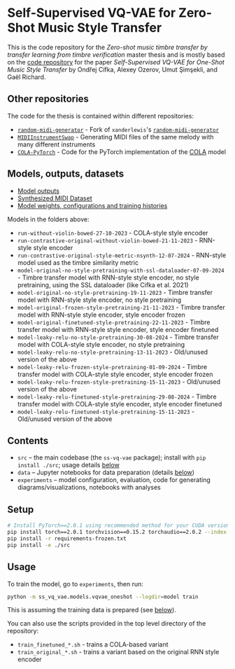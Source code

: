 Self-Supervised VQ-VAE for Zero-Shot Music Style Transfer
========================================================

This is the code repository for the *Zero-shot music timbre transfer by transfer learning from timbre verification* master thesis
and is mostly based on the [code repository](https://github.com/cifkao/ss-vq-vae) for the paper
*Self-Supervised VQ-VAE for One-Shot Music Style Transfer*
by Ondřej Cífka, Alexey Ozerov, Umut Şimşekli, and Gaël Richard.


Other repositories
------------------

The code for the thesis is contained within different repositories:

- [`random-midi-generator`](https://github.com/wojtekk23/random-midi-generator) - Fork of `xanderlewis`'s [`random-midi-generator`](https://github.com/xanderlewis/random-midi-generator)
- [`MIDIInstrumentSwap`](https://github.com/wojtekk23/MIDIInstrumentSwap) - Generating MIDI files of the same melody with many different instruments
- [`COLA-PyTorch`](https://github.com/wojtekk23/COLA-PyTorch) - Code for the PyTorch implementation of the [COLA](https://arxiv.org/abs/2010.10915) model

Models, outputs, datasets
-------------------------

- [Model outputs](https://drive.google.com/drive/folders/1VdM5QtXtb7ZUBPPnHEj3tRyP2NQBaZ2N?usp=sharing)
- [Synthesized MIDI Dataset](https://drive.google.com/drive/folders/1xDLJwC2hBSEuPHZwE634xvi8JZYL9RsB?usp=sharing)
- [Model weights, configurations and training histories](https://drive.google.com/drive/folders/1h64rJerW8LmXkDkKNK7WigqxRD4K7rXC?usp=sharing)

Models in the folders above:

- `run-without-violin-bowed-27-10-2023` - COLA-style style encoder
- `run-contrastive-original-without-violin-bowed-21-11-2023` - RNN-style style encoder
- `run-contrastive-original-style-metric-nsynth-12-07-2024` - RNN-style model used as the timbre similarity metric
- `model-original-no-style-pretraining-with-ssl-dataloader-07-09-2024` - Timbre transfer model with RNN-style style encoder, no style pretraining, using the SSL dataloader (like Cifka et al. 2021)
- `model-original-no-style-pretraining-19-11-2023` - Timbre transfer model with RNN-style style encoder, no style pretraining
- `model-original-frozen-style-pretraining-21-11-2023` - Timbre transfer model with RNN-style style encoder, style encoder frozen
- `model-original-finetuned-style-pretraining-22-11-2023` - Timbre transfer model with RNN-style style encoder, style encoder finetuned
- `model-leaky-relu-no-style-pretraining-30-08-2024` - Timbre transfer model with COLA-style style encoder, no style pretraining
- `model-leaky-relu-no-style-pretraining-13-11-2023` - Old/unused version of the above
- `model-leaky-relu-frozen-style-pretraining-01-09-2024` - Timbre transfer model with COLA-style style encoder, style encoder frozen
- `model-leaky-relu-frozen-style-pretraining-15-11-2023` - Old/unused version of the above
- `model-leaky-relu-finetuned-style-pretraining-29-08-2024` - Timbre transfer model with COLA-style style encoder, style encoder finetuned
- `model-leaky-relu-finetuned-style-pretraining-15-11-2023` - Old/unused version of the above


Contents
--------

- `src` – the main codebase (the `ss-vq-vae` package); install with `pip install ./src`; usage details [below](#Usage)
- `data` – Jupyter notebooks for data preparation (details [below](#Datasets))
- `experiments` – model configuration, evaluation, code for generating diagrams/visualizations, notebooks with analyses

Setup
-----

```sh
# Install PyTorch==2.0.1 using recommended method for your CUDA version
pip install torch==2.0.1 torchvision==0.15.2 torchaudio==2.0.2 --index-url https://download.pytorch.org/whl/cu118
pip install -r requirements-frozen.txt
pip install -e ./src
```

Usage
-----

To train the model, go to `experiments`, then run:
```sh
python -m ss_vq_vae.models.vqvae_oneshot --logdir=model train
```
This is assuming the training data is prepared (see [below](#Datasets)).

You can also use the scripts provided in the top level directory of the repository:

- `train_finetuned_*.sh` - trains a COLA-based variant
- `train_original_*.sh` - trains a variant based on the original RNN style encoder
